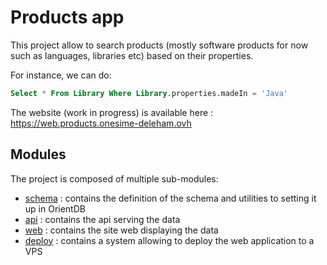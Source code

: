 # Products app

This project allow to search products (mostly software products for now such as languages, libraries etc) based on their properties.

For instance, we can do:

```sql
Select * From Library Where Library.properties.madeIn = 'Java'
```

The website (work in progress) is available here : https://web.products.onesime-deleham.ovh

## Modules

The project is composed of multiple sub-modules:
* [schema](schema/README.md) : contains the definition of the schema and utilities to setting it up in OrientDB
* [api](api/README.md) : contains the api serving the data
* [web](web/README.md) : contains the site web displaying the data
* [deploy](deploy/README.md) : contains a system allowing to deploy the web application to a VPS

